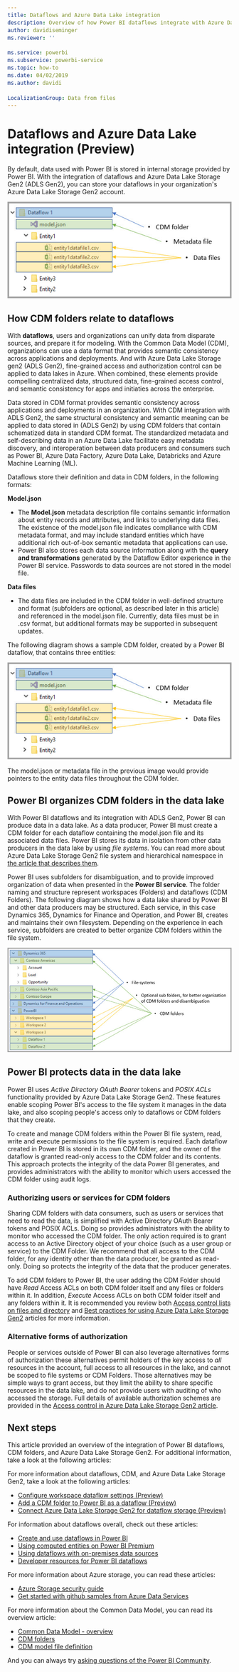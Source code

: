 ```yaml
---
title: Dataflows and Azure Data Lake integration
description: Overview of how Power BI dataflows integrate with Azure Data Lake Storage Gen2
author: davidiseminger
ms.reviewer: ''

ms.service: powerbi
ms.subservice: powerbi-service
ms.topic: how-to
ms.date: 04/02/2019
ms.author: davidi

LocalizationGroup: Data from files
---
```

# Dataflows and Azure Data Lake integration (Preview)

By default, data used with Power BI is stored in internal storage provided by Power BI. With the integration of dataflows and Azure Data Lake Storage Gen2 (ADLS Gen2), you can store your dataflows in your organization's Azure Data Lake Storage Gen2 account. 

![dataflows in Azure storage](media/service-dataflows-azure-data-lake-integration/dataflows-azure-integration_01.jpg)

## How CDM folders relate to dataflows

With **dataflows**, users and organizations can unify data from disparate sources, and prepare it for modeling. With the Common Data Model (CDM), organizations can use a data format that provides semantic consistency across applications and deployments. And with Azure Data Lake Storage gen2 (ADLS Gen2), fine-grained access and authorization control can be applied to data lakes in Azure. When combined, these elements provide compelling centralized data, structured data, fine-grained access control, and semantic consistency for apps and initiaties across the enterprise.

Data stored in CDM format provides semantic consistency across applications and deployments in an organization. With CDM integration with ADLS Gen2, the same structural consistency and semantic meaning can be applied to data stored in (ADLS Gen2) by using CDM folders that contain schematized data in standard CDM format. The standardized metadata and self-describing data in an Azure Data Lake facilitate easy metadata discovery, and interoperation between data producers and consumers such as Power BI, Azure Data Factory, Azure Data Lake, Databricks and Azure Machine Learning (ML). 

Dataflows store their definition and data in CDM folders, in the following formats:

**Model.json**
* The **Model.json** metadata description file contains semantic information about entity records and attributes, and links to underlying data files. The existence of the model.json file indicates compliance with CDM metadata format, and may include standard entities which have additional rich out-of-box semantic metadata that applications can use.
* Power BI also stores each data source information along with the **query and transformations** generated by the Dataflow Editor experience in the Power BI service. Passwords to data sources are not stored in the model file.

**Data files**
* The data files are included in the CDM folder in well-defined structure and format (subfolders are optional, as described later in this article) and referenced in the model.json file. Currently, data files must be in .csv format, but additional formats may be supported in subsequent updates. 

The following diagram shows a sample CDM folder, created by a Power BI dataflow, that contains three entities:

![dataflows in Azure storage](media/service-dataflows-azure-data-lake-integration/dataflows-azure-integration_01.jpg)

The model.json or metadata file in the previous image would provide pointers to the entity data files throughout the CDM folder.

## Power BI organizes CDM folders in the data lake

With Power BI dataflows and its integration with ADLS Gen2, Power BI can produce data in a data lake. As a data producer, Power BI must create a CDM folder for each dataflow containing the model.json file and its associated data files. Power BI stores its data in isolation from other data producers in the data lake by using *file systems*. You can read more about Azure Data Lake Storage Gen2 file system and hierarchical namespace in [the article that describes them](https://docs.microsoft.com/azure/storage/data-lake-storage/namespace).

Power BI uses subfolders for disambiguation, and to provide improved organization of data when presented in the **Power BI service**. The folder naming and structure represent workspaces (Folders) and dataflows (CDM Folders). The following diagram shows how a data lake shared by Power BI and other data producers may be structured. Each service, in this case Dynamics 365, Dynamics for Finance and Operation, and Power BI, creates and maintains their own filesystem. Depending on the experience in each service, subfolders are created to better organize CDM folders within the file system. 

![dataflows from various services in Azure storage](media/service-dataflows-azure-data-lake-integration/dataflows-azure-integration_02.jpg)

## Power BI protects data in the data lake

Power BI uses *Active Directory OAuth Bearer* tokens and *POSIX ACLs* functionality provided by Azure Data Lake Storage Gen2. These features enable scoping Power BI's access to the file system it manages in the data lake, and also scoping people's access only to dataflows or CDM folders that they create. 

To create and manage CDM folders within the Power BI file system, read, write and execute permissions to the file system is required. Each dataflow created in Power BI is stored in its own CDM folder, and the owner of the dataflow is granted read-only access to the CDM folder and its contents. This approach protects the integrity of the data Power BI generates, and provides administrators with the ability to monitor which users accessed the CDM folder using audit logs. 

### Authorizing users or services for CDM folders

Sharing CDM folders with data consumers, such as users or services that need to read the data, is simplified with Active Directory OAuth Bearer tokens and POSIX ACLs. Doing so provides administrators with the ability to monitor who accessed the CDM folder. The only action required is to grant access to an Active Directory object of your choice (such as a user group or service) to the CDM Folder. We recommend that all access to the CDM folder, for any identity other than the data producer, be granted as read-only. Doing so protects the integrity of the data that the producer generates.

To add CDM folders to Power BI, the user adding the CDM Folder should have *Read* Access ACLs on both CDM folder itself and any files or folders within it. In addition, *Execute* Access ACLs on both CDM folder itself and any folders within it. It is recommended you review both [Access control lists on files and directory](https://docs.microsoft.com/azure/storage/blobs/data-lake-storage-access-control#access-control-lists-on-files-and-directories) and [Best practices for using Azure Data Lake Storage Gen2](https://docs.microsoft.com/azure/storage/blobs/data-lake-storage-best-practices) articles for more information.


### Alternative forms of authorization

People or services outside of Power BI can also leverage alternatives forms of authorization these alternatives permit holders of the key access to *all* resources in the account, full access to all resources in the lake, and cannot be scoped to file systems or CDM Folders. Those alternatives may be simple ways to grant access, but they limit the ability to share specific resources in the data lake, and do not provide users with auditing of who accessed the storage. Full details of available authorization schemes are provided in the [Access control in Azure Data Lake Storage Gen2 article](https://docs.microsoft.com/azure/storage/blobs/data-lake-storage-access-control
).


## Next steps

This article provided an overview of the integration of Power BI dataflows, CDM folders, and Azure Data Lake Storage Gen2. For additional information, take a look at the following articles:

For more information about dataflows, CDM, and Azure Data Lake Storage Gen2, take a look at the following articles:

* [Configure workspace dataflow settings (Preview)](service-dataflows-configure-workspace-storage-settings.md)
* [Add a CDM folder to Power BI as a dataflow (Preview)](service-dataflows-add-cdm-folder.md)
* [Connect Azure Data Lake Storage Gen2 for dataflow storage (Preview)](service-dataflows-connect-azure-data-lake-storage-gen2.md)

For information about dataflows overall, check out these articles:

* [Create and use dataflows in Power BI](service-dataflows-create-use.md)
* [Using computed entities on Power BI Premium](service-dataflows-computed-entities-premium.md)
* [Using dataflows with on-premises data sources](service-dataflows-on-premises-gateways.md)
* [Developer resources for Power BI dataflows](service-dataflows-developer-resources.md)

For more information about Azure storage, you can read these articles:
* [Azure Storage security guide](https://docs.microsoft.com/azure/storage/common/storage-security-guide)
* [Get started with github samples from Azure Data Services](https://aka.ms/cdmadstutorial)

For more information about the Common Data Model, you can read its overview article:
* [Common Data Model - overview ](https://docs.microsoft.com/powerapps/common-data-model/overview)
* [CDM folders](https://go.microsoft.com/fwlink/?linkid=2045304)
* [CDM model file definition](https://go.microsoft.com/fwlink/?linkid=2045521)

And you can always try [asking questions of the Power BI Community](https://community.powerbi.com/).
